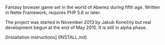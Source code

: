 Fantasy browser game set in the world of Abenez during fifth age. Written in Nette Framework, requires PHP 5.6 or later.

The project was started in November 2013 by Jakub Konečný but real development begun at the end of May 2015. It is still in alpha phase.

[Installation instructions] (INSTALL.md)